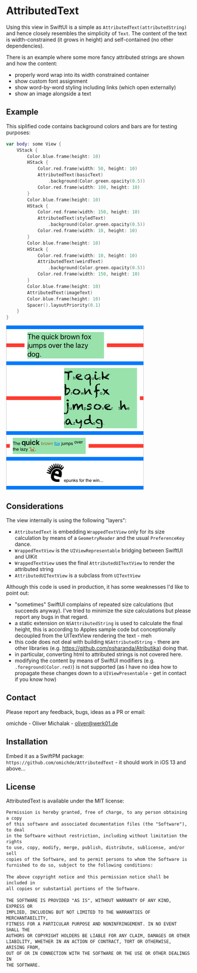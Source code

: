 # AttributedText

Using this view in SwiftUI is a simple as `AttributedText(attributedString)` and hence closely resembles the simplicity of `Text`.
The content of the text is width-constrained (it grows in height) and self-contained (no other dependencies).

There is an example where some more fancy attributed strings are shown and how the content:

- properly word wrap into its width constrained container
- show custom font assignment
- show word-by-word styling including links (which open externally)
- show an image alongside a text

## Example

This siplified code contains background colors and bars are for testing purposes:

```swift
var body: some View {
	VStack {
		Color.blue.frame(height: 10)
		HStack {
			Color.red.frame(width: 50, height: 10)
			AttributedText(basicText)
				.background(Color.green.opacity(0.5))
			Color.red.frame(width: 100, height: 10)
		}
		Color.blue.frame(height: 10)
		HStack {
			Color.red.frame(width: 150, height: 10)
			AttributedText(styledText)
				.background(Color.green.opacity(0.5))
			Color.red.frame(width: 10, height: 10)
		}
		Color.blue.frame(height: 10)
		HStack {
			Color.red.frame(width: 10, height: 10)
			AttributedText(weirdText)
				.background(Color.green.opacity(0.5))
			Color.red.frame(width: 150, height: 10)
		}
		Color.blue.frame(height: 10)
		AttributedText(imageText)
		Color.blue.frame(height: 10)
		Spacer().layoutPriority(0.1)
	}
}
```

![Screenshot](/screenshot.png)

## Considerations

The view internally is using the following "layers":

- `AttributedText` is embedding `WrappedTextView` only for its size calculation by means of a `GeometryReader` and the usual `PreferenceKey` dance.
- `WrappedTextView` is the `UIViewRepresentable` bridging between SwiftUI and UIKit
- `WrappedTextView` uses the final `AttributedUITextView` to render the attributed string
- `AttributedUITextView` is a subclass from `UITextView`

Although this code is used in production, it has some weaknesses I'd like to point out:

- "sometimes" SwiftUI complains of repeated size calculations (but succeeds anyway). I've tried to minimize the size calculations but please report any bugs in that regard.
- a static extension on `NSAttributedString` is used to calculate the final height, this is according to Apples sample code but conceptionally decoupled from the UITextView rendering the text - meh
- this code does not deal with building `NSAttributedString` - there are other libraries (e.g. https://github.com/psharanda/Atributika) doing that.
- in particular, converting html to attributed strings is not covered here.
- modifying the content by means of SwiftUI modifiers (e.g. `.foreground(Color.red)`) is not supported (as I have no idea how to propagate these changes down to a `UIViewPresentable` - get in contact if you know how)

## Contact

Please report any feedback, bugs, ideas as a PR or email:

omichde - Oliver Michalak - oliver@werk01.de

## Installation

Embed it as a SwiftPM package: `https://github.com/omichde/AttributedText` - it should work in iOS 13 and above... 

## License

AttributedText is available under the MIT license:

	Permission is hereby granted, free of charge, to any person obtaining a copy
	of this software and associated documentation files (the "Software"), to deal
	in the Software without restriction, including without limitation the rights
	to use, copy, modify, merge, publish, distribute, sublicense, and/or sell
	copies of the Software, and to permit persons to whom the Software is
	furnished to do so, subject to the following conditions:

	The above copyright notice and this permission notice shall be included in
	all copies or substantial portions of the Software.

	THE SOFTWARE IS PROVIDED "AS IS", WITHOUT WARRANTY OF ANY KIND, EXPRESS OR
	IMPLIED, INCLUDING BUT NOT LIMITED TO THE WARRANTIES OF MERCHANTABILITY,
	FITNESS FOR A PARTICULAR PURPOSE AND NONINFRINGEMENT. IN NO EVENT SHALL THE
	AUTHORS OR COPYRIGHT HOLDERS BE LIABLE FOR ANY CLAIM, DAMAGES OR OTHER
	LIABILITY, WHETHER IN AN ACTION OF CONTRACT, TORT OR OTHERWISE, ARISING FROM,
	OUT OF OR IN CONNECTION WITH THE SOFTWARE OR THE USE OR OTHER DEALINGS IN
	THE SOFTWARE.
